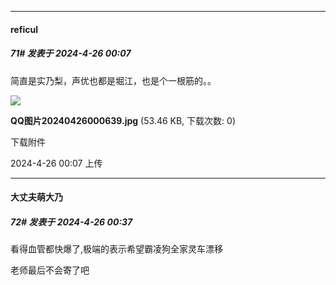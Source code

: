 ﻿
*****

####  reficul  
##### 71#       发表于 2024-4-26 00:07

简直是实乃梨，声优也都是堀江，也是个一根筋的。。

<img src="https://img.saraba1st.com/forum/202404/26/000745l44pmtbutb0bjqmy.jpg" referrerpolicy="no-referrer">

<strong>QQ图片20240426000639.jpg</strong> (53.46 KB, 下载次数: 0)

下载附件

2024-4-26 00:07 上传


*****

####  大丈夫萌大乃  
##### 72#       发表于 2024-4-26 00:37

看得血管都快爆了,极端的表示希望霸凌狗全家灵车漂移

老师最后不会寄了吧

